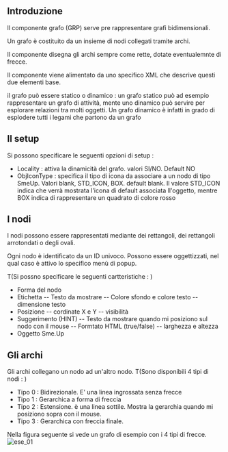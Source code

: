 ## Introduzione
Il componente grafo (GRP) serve pre rappresentare grafi bidimensionali.

Un grafo è costituito da un insieme di nodi collegati tramite archi.

Il componente disegna gli archi sempre come rette, dotate eventualemnte di frecce.

Il componente viene alimentato da uno specifico XML che descrive questi due elementi base.

il grafo può essere statico o dinamico :  un grafo statico può ad esempio rappresentare un grafo di attività, mente uno dinamico può servire per esplorare relazioni tra molti oggetti.
Un grafo dinamico è infatti in grado di esplodere tutti i legami che partono da un grafo

## Il setup
Si possono specificare le seguenti opzioni di setup : 
- Locality :   attiva la dinamicità del grafo. valori SI/NO. Default NO
- ObjIconType :  specifica il tipo di icona da associare a un nodo di tipo SmeUp. Valori blank, STD_ICON, BOX. default blank. Il valore STD_ICON indica che verrà mostrata l'icona di default associata ll'oggetto, mentre BOX indica di rappresentare un quadrato di colore rosso


## I nodi
I nodi possono essere rappresentati mediante dei rettangoli, dei rettangoli arrotondati o degli ovali.

Ogni nodo è identificato da un ID univoco.
Possono essere oggettizzati, nel qual caso è attivo lo specifico menù di popup.

 T(Si possno specificare le seguenti cartteristiche : )
- Forma del nodo
- Etichetta
-- Testo da mostrare
-- Colore sfondo e colore testo
-- dimensione testo
- Posizione
-- cordinate X e Y
-- visibilità
- Suggerimento (HINT)
-- Testo da mostrare quando mi posiziono sul nodo con il mouse
-- Formtato HTML (true/false)
-- larghezza e altezza
- Oggetto Sme.Up




## Gli archi
Gli archi collegano un nodo ad un'altro nodo.
 T(Sono disponibili 4 tipi di nodi : )
- Tipo 0 :  Bidirezionale. E' una linea ingrossata senza frecce
- Tipo 1 :  Gerarchica a forma di freccia
- Tipo 2 :  Estensione. è una linea sottile. Mostra la gerarchia quando mi posiziono sopra con il mouse.
- Tipo 3 :  Gerarchica con freccia finale.


Nella figura seguente si vede un grafo di esempio con i 4 tipi di frecce.
![ese_01](http://doc.smeup.com/immagini/LOCGRP_A/ese_01.png)